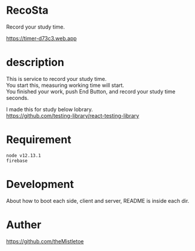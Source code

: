 # RecoSta

Record your study time.

https://timer-d73c3.web.app


# description

This is service to record your study time.<br />
You start this, measuring working time will start.<br />
You finished your work, push End Button, and record your study time seconds.<br />

I made this for study below lobrary.<br />
https://github.com/testing-library/react-testing-library

# Requirement

```
node v12.13.1
firebase
```

# Development

About how to boot each side, client and server,
README is inside each dir.

# Auther

https://github.com/theMistletoe
